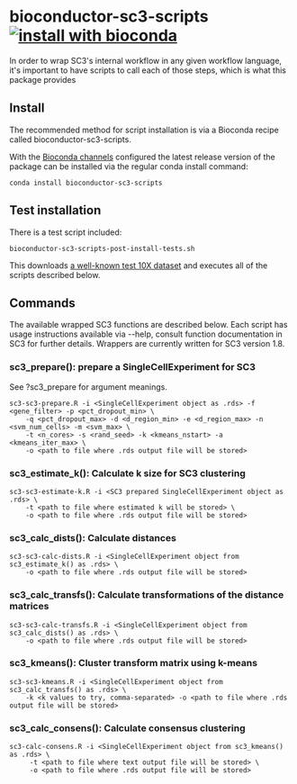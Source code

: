 # bioconductor-sc3-scripts [![install with bioconda](https://img.shields.io/badge/install%20with-bioconda-brightgreen.svg?style=flat)](http://bioconda.github.io/recipes/bioconductor-sc3-scripts/README.html)

In order to wrap SC3's internal workflow in any given workflow language, it's important to have scripts to call each of those steps, which is what this package provides

## Install

The recommended method for script installation is via a Bioconda recipe called bioconductor-sc3-scripts. 

With the [Bioconda channels](https://bioconda.github.io/#set-up-channels) configured the latest release version of the package can be installed via the regular conda install command:

```
conda install bioconductor-sc3-scripts
```

## Test installation

There is a test script included:

```
bioconductor-sc3-scripts-post-install-tests.sh
```

This downloads [a well-known test 10X dataset]('https://s3-us-west-2.amazonaws.com/10x.files/samples/cell/pbmc3k/pbmc3k_filtered_gene_bc_matrices.tar.gz) and executes all of the scripts described below.

## Commands

The available wrapped SC3 functions are described below. Each script has usage instructions available via --help, consult function documentation in SC3 for further details. Wrappers are currently written for SC3 version 1.8.

### sc3_prepare(): prepare a SingleCellExperiment for SC3

See ?sc3_prepare for argument meanings.

```
sc3-sc3-prepare.R -i <SingleCellExperiment object as .rds> -f <gene_filter> -p <pct_dropout_min> \
    -q <pct_dropout_max> -d <d_region_min> -e <d_region_max> -n <svm_num_cells> -m <svm_max> \
    -t <n_cores> -s <rand_seed> -k <kmeans_nstart> -a <kmeans_iter_max> \
    -o <path to file where .rds output file will be stored>
```

### sc3_estimate_k(): Calculate k size for SC3 clustering

```
sc3-sc3-estimate-k.R -i <SC3 prepared SingleCellExperiment object as .rds> \
    -t <path to file where estimated k will be stored> \
    -o <path to file where .rds output file will be stored>
```

### sc3_calc_dists(): Calculate distances

```
sc3-sc3-calc-dists.R -i <SingleCellExperiment object from sc3_estimate_k() as .rds> \
    -o <path to file where .rds output file will be stored>
```

### sc3_calc_transfs():  Calculate transformations of the distance matrices

```
sc3-sc3-calc-transfs.R -i <SingleCellExperiment object from sc3_calc_dists() as .rds> \
    -o <path to file where .rds output file will be stored>
```

### sc3_kmeans(): Cluster transform matrix using k-means

```
sc3-sc3-kmeans.R -i <SingleCellExperiment object from sc3_calc_transfs() as .rds> \
    -k <k values to try, comma-separated> -o <path to file where .rds output file will be stored>
```

### sc3_calc_consens(): Calculate consensus clustering

```
sc3-calc-consens.R -i <SingleCellExperiment object from sc3_kmeans() as .rds> \
     -t <path to file where text output file will be stored> \
     -o <path to file where .rds output file will be stored>
```
